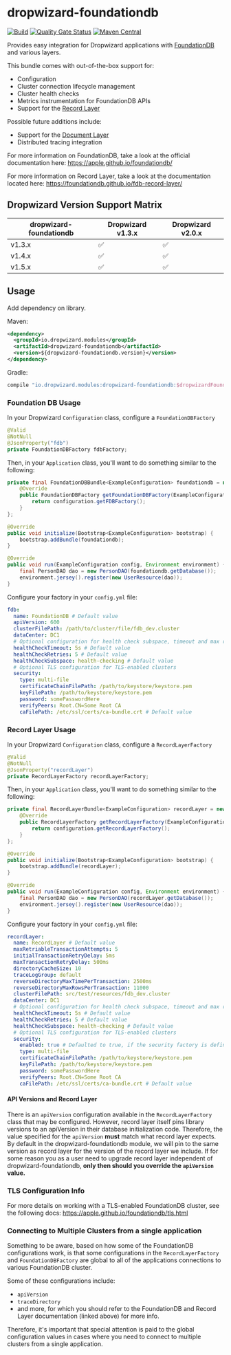 # dropwizard-foundationdb
[![Build](https://github.com/dropwizard/dropwizard-foundationdb/workflows/Build/badge.svg)](https://github.com/dropwizard/dropwizard-foundationdb/actions?query=workflow%3ABuild)
[![Quality Gate Status](https://sonarcloud.io/api/project_badges/measure?project=dropwizard_dropwizard-foundationdb&metric=alert_status)](https://sonarcloud.io/dashboard?id=dropwizard_dropwizard-foundationdb)
[![Maven Central](https://maven-badges.herokuapp.com/maven-central/io.dropwizard.modules/dropwizard-foundationdb/badge.svg)](https://maven-badges.herokuapp.com/maven-central/io.dropwizard.modules/dropwizard-foundationdb/)

Provides easy integration for Dropwizard applications with [FoundationDB](https://apple.github.io/foundationdb/) and various layers. 

This bundle comes with out-of-the-box support for:
* Configuration
* Cluster connection lifecycle management
* Cluster health checks
* Metrics instrumentation for FoundationDB APIs
* Support for the [Record Layer](https://www.github.com/FoundationDB/fdb-record-layer)

Possible future additions include:
* Support for the [Document Layer](https://github.com/FoundationDB/fdb-document-layer)
* Distributed tracing integration 

For more information on FoundationDB, take a look at the official documentation here: https://apple.github.io/foundationdb/

For more information on Record Layer, take a look at the documentation located here: https://foundationdb.github.io/fdb-record-layer/

## Dropwizard Version Support Matrix
dropwizard-foundationdb | Dropwizard v1.3.x  | Dropwizard v2.0.x
----------------------- | ------------------ | ------------------
v1.3.x                  | :white_check_mark: | :white_check_mark:
v1.4.x                  | :white_check_mark: | :white_check_mark:
v1.5.x                  | :white_check_mark: | :white_check_mark:


## Usage
Add dependency on library.

Maven:
```xml
<dependency>
  <groupId>io.dropwizard.modules</groupId>
  <artifactId>dropwizard-foundationdb</artifactId>
  <version>${dropwizard-foundationdb.version}</version>
</dependency>
```

Gradle:
```groovy
compile "io.dropwizard.modules:dropwizard-foundationdb:$dropwizardFoundationDBVersion"
```

### Foundation DB Usage
In your Dropwizard `Configuration` class, configure a `FoundationDBFactory`
```java
@Valid
@NotNull
@JsonProperty("fdb")
private FoundationDBFactory fdbFactory;
```

Then, in your `Application` class, you'll want to do something similar to the following:
```java
private final FoundationDBBundle<ExampleConfiguration> foundationdb = new FoundationDBBundle<ExampleConfiguration>() {
    @Override
    public FoundationDBFactory getFoundationDBFactory(ExampleConfiguration configuration) {
        return configuration.getFDBFactory();
    }
};

@Override
public void initialize(Bootstrap<ExampleConfiguration> bootstrap) {
    bootstrap.addBundle(foundationdb);
}

@Override
public void run(ExampleConfiguration config, Environment environment) {
    final PersonDAO dao = new PersonDAO(foundationdb.getDatabase());
    environment.jersey().register(new UserResource(dao));
}
```

Configure your factory in your `config.yml` file:
```yaml
fdb:
  name: FoundationDB # Default value
  apiVersion: 600
  clusterFilePath: /path/to/cluster/file/fdb_dev.cluster
  dataCenter: DC1
  # Optional configuration for health check subspace, timeout and max retries
  healthCheckTimeout: 5s # Default value
  healthCheckRetries: 5 # Default value
  healthCheckSubspace: health-checking # Default value
  # Optional TLS configuration for TLS-enabled clusters
  security:
    type: multi-file
    certificateChainFilePath: /path/to/keystore/keystore.pem
    keyFilePath: /path/to/keystore/keystore.pem
    password: somePasswordHere
    verifyPeers: Root.CN=Some Root CA
    caFilePath: /etc/ssl/certs/ca-bundle.crt # Default value
```

### Record Layer Usage
In your Dropwizard `Configuration` class, configure a `RecordLayerFactory`
```java
@Valid
@NotNull
@JsonProperty("recordLayer")
private RecordLayerFactory recordLayerFactory;
```

Then, in your `Application` class, you'll want to do something similar to the following:
```java
private final RecordLayerBundle<ExampleConfiguration> recordLayer = new RecordLayerBundle<ExampleConfiguration>() {
    @Override
    public RecordLayerFactory getRecordLayerFactory(ExampleConfiguration configuration) {
        return configuration.getRecordLayerFactory();
    }
};

@Override
public void initialize(Bootstrap<ExampleConfiguration> bootstrap) {
    bootstrap.addBundle(recordLayer);
}

@Override
public void run(ExampleConfiguration config, Environment environment) {
    final PersonDAO dao = new PersonDAO(recordLayer.getDatabase());
    environment.jersey().register(new UserResource(dao));
}
```

Configure your factory in your `config.yml` file:
```yaml
recordLayer:
  name: RecordLayer # Default value
  maxRetriableTransactionAttempts: 5
  initialTransactionRetryDelay: 5ms
  maxTransactionRetryDelay: 500ms
  directoryCacheSize: 10
  traceLogGroup: default
  reverseDirectoryMaxTimePerTransaction: 2500ms
  reverseDirectoryMaxRowsPerTransaction: 11000
  clusterFilePath: src/test/resources/fdb_dev.cluster
  dataCenter: DC1
  # Optional configuration for health check subspace, timeout and max retries
  healthCheckTimeout: 5s # Default value
  healthCheckRetries: 5 # Default value
  healthCheckSubspace: health-checking # Default value
  # Optional TLS configuration for TLS-enabled clusters
  security:
    enabled: true # Defaulted to true, if the security factory is defined
    type: multi-file
    certificateChainFilePath: /path/to/keystore/keystore.pem
    keyFilePath: /path/to/keystore/keystore.pem
    password: somePasswordHere
    verifyPeers: Root.CN=Some Root CA
    caFilePath: /etc/ssl/certs/ca-bundle.crt # Default value
```
#### API Versions and Record Layer
There is an `apiVersion` configuration available in the `RecordLayerFactory` class that may be configured. However, record layer itself pins library versions 
to an apiVersion in their database initialization code. Therefore, the value specified for the `apiVersion` **must** match what record layer expects.
By default in the dropwizard-foundationdb module, we will pin to the same version as record layer for the version of the record layer we include. If for some reason
you as a user need to upgrade record layer independent of dropwizard-foundationdb, **only then should you override the `apiVersion` value.**  

### TLS Configuration Info
For more details on working with a TLS-enabled FoundationDB cluster, see the following docs: https://apple.github.io/foundationdb/tls.html

### Connecting to Multiple Clusters from a single application
Something to be aware, based on how some of the FoundationDB configurations work, is that some configurations in the 
`RecordLayerFactory` and `FoundationDBFactory` are global to all of the applications connections to various FoundationDB cluster. 

Some of these configurations include:
* `apiVersion`
* `traceDirectory`
* and more, for which you should refer to the FoundationDB and Record Layer documentation (linked above) for more info.

Therefore, it's important that special attention is paid to the global configuration values in cases where you need to connect to multiple clusters
from a single application.
